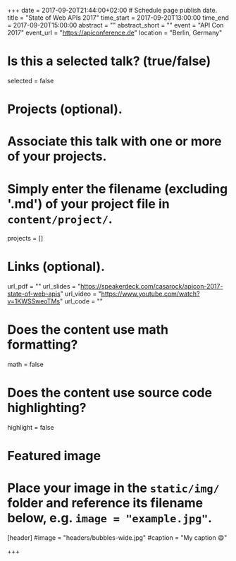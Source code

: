 +++
date = 2017-09-20T21:44:00+02:00 # Schedule page publish date.
title = "State of Web APIs 2017"
time_start = 2017-09-20T13:00:00
time_end = 2017-09-20T15:00:00
abstract = ""
abstract_short = ""
event = "API Con 2017"
event_url = "https://apiconference.de"
location = "Berlin, Germany"

# Is this a selected talk? (true/false)
selected = false

# Projects (optional).
#   Associate this talk with one or more of your projects.
#   Simply enter the filename (excluding '.md') of your project file in `content/project/`.
projects = []

# Links (optional).
url_pdf = ""
url_slides = "https://speakerdeck.com/casarock/apicon-2017-state-of-web-apis"
url_video = "https://www.youtube.com/watch?v=1KWSSweoTMs"
url_code = ""

# Does the content use math formatting?
math = false

# Does the content use source code highlighting?
highlight = false

# Featured image
# Place your image in the `static/img/` folder and reference its filename below, e.g. `image = "example.jpg"`.
[header]
#image = "headers/bubbles-wide.jpg"
#caption = "My caption :smile:"

+++

